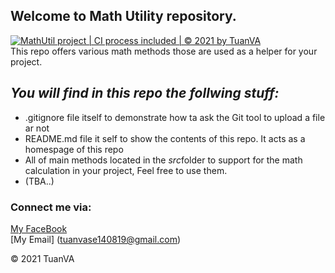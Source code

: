 ## Welcome to Math Utility repository.


[![MathUtil project | CI process included | © 2021 by TuanVA](https://github.com/TuanVASE140819/test_git/actions/workflows/mathutil-ci-actions.yml/badge.svg)](https://github.com/TuanVASE140819/test_git/actions/workflows/mathutil-ci-actions.yml)  
This repo offers various math methods those are used as a helper for your project.



## *_You will find in this repo the follwing stuff:_*
* .gitignore file itself to demonstrate how ta ask the Git tool to upload a file ar not
*  README.md file it self to show the contents of this repo. It acts
as a homespage of this repo
*  All of main methods located in the *src*folder to support for the math calculation in your project, Feel free to use them.
* (TBA..)

### Connect me via:
[My FaceBook](https://www.facebook.com/profile.php?id=100014190151009)  
[My Email] (tuanvase140819@gmail.com)

© 2021 TuanVA

